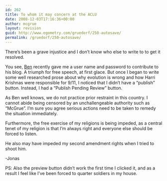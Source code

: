 ```yaml
---
id: 262
title: To whom it may concern at the ACLU
date: 2008-12-03T17:16:36+00:00
author: mcgrue
layout: revision
guid: http://www.egometry.com/gruedorf/250-autosave/
permalink: /gruedorf/250-autosave/
---
```

There&#8217;s been a grave injustice and I don&#8217;t know who else to write to to get it resolved.

You see, [Ben](http://www.egometry.com/about/) recently gave me a user name and password to contribute to his blog. A triumph for free speech, at first glace. But once I began to write some well researched prose about why evolution is wrong and how Harri Krishnas were responsible for 9/11, I noticed that I didn&#8217;t have a &#8220;publish&#8221; button. Instead, I had a &#8220;Publish Pending Review&#8221; button.

As Ben well knows, we do not practice prior restraint in this country. I cannot abide being censored by an unchallengeable authority such as &#8220;McGrue&#8221;. I&#8217;m sure you agree serious actions need to be taken to remedy the situation immediately.

Furthermore, the free exercise of my religions is being impeded, as a central tenet of my religion is that I&#8217;m always right and everyone else should be forced to listen.

He also may have impeded my second amendment rights when I tried to shoot him.

-Jonas

PS: Also the preview button didn&#8217;t work the first time I clicked it, and as a result I feel like I&#8217;ve been forced to quarter soldiers in my house.